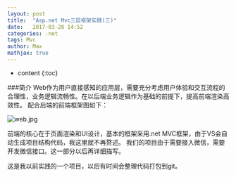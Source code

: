 ```yaml
---
layout: post
title:  "Asp.net Mvc三层框架实践(三)"
date:   2017-03-28 14:52
categories: .net
tags: Mvc
author: Max
mathjax: true
---
```

* content
{:toc}

###简介
Web作为用户直接感知的应用层，需要充分考虑用户体验和交互流程的合理性，业务逻辑流畅性。在以后端业务逻辑作为基础的前提下，提高前端渲染高效性。
配合后端的前端框架图如下：

![web.jpg](http://gitpages-1251551899.picgz.myqcloud.com/3-28-7.jpg)

前端的核心在于页面渲染和UI设计，基本的框架采用.net MVC框架，由于VS会自动生成项目结构代码，我这里就不再赘述。
我们的项目由于需要接入微信，需要开发微信接口。这一部分以后再详细描写。

这是我以前实践的一个项目，以后有时间会整理代码打包到git。
